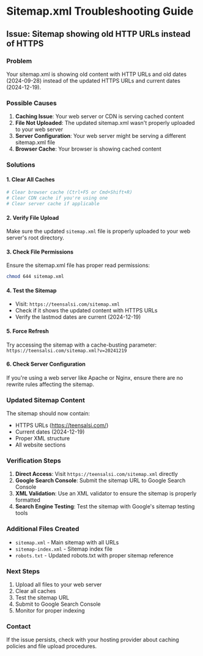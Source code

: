 # Sitemap.xml Troubleshooting Guide

## Issue: Sitemap showing old HTTP URLs instead of HTTPS

### Problem
Your sitemap.xml is showing old content with HTTP URLs and old dates (2024-09-28) instead of the updated HTTPS URLs and current dates (2024-12-19).

### Possible Causes
1. **Caching Issue**: Your web server or CDN is serving cached content
2. **File Not Uploaded**: The updated sitemap.xml wasn't properly uploaded to your web server
3. **Server Configuration**: Your web server might be serving a different sitemap.xml file
4. **Browser Cache**: Your browser is showing cached content

### Solutions

#### 1. Clear All Caches
```bash
# Clear browser cache (Ctrl+F5 or Cmd+Shift+R)
# Clear CDN cache if you're using one
# Clear server cache if applicable
```

#### 2. Verify File Upload
Make sure the updated `sitemap.xml` file is properly uploaded to your web server's root directory.

#### 3. Check File Permissions
Ensure the sitemap.xml file has proper read permissions:
```bash
chmod 644 sitemap.xml
```

#### 4. Test the Sitemap
- Visit: `https://teensalsi.com/sitemap.xml`
- Check if it shows the updated content with HTTPS URLs
- Verify the lastmod dates are current (2024-12-19)

#### 5. Force Refresh
Try accessing the sitemap with a cache-busting parameter:
`https://teensalsi.com/sitemap.xml?v=20241219`

#### 6. Check Server Configuration
If you're using a web server like Apache or Nginx, ensure there are no rewrite rules affecting the sitemap.

### Updated Sitemap Content
The sitemap should now contain:
- HTTPS URLs (https://teensalsi.com/)
- Current dates (2024-12-19)
- Proper XML structure
- All website sections

### Verification Steps
1. **Direct Access**: Visit `https://teensalsi.com/sitemap.xml` directly
2. **Google Search Console**: Submit the sitemap URL to Google Search Console
3. **XML Validation**: Use an XML validator to ensure the sitemap is properly formatted
4. **Search Engine Testing**: Test the sitemap with Google's sitemap testing tools

### Additional Files Created
- `sitemap.xml` - Main sitemap with all URLs
- `sitemap-index.xml` - Sitemap index file
- `robots.txt` - Updated robots.txt with proper sitemap reference

### Next Steps
1. Upload all files to your web server
2. Clear all caches
3. Test the sitemap URL
4. Submit to Google Search Console
5. Monitor for proper indexing

### Contact
If the issue persists, check with your hosting provider about caching policies and file upload procedures.
